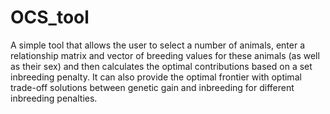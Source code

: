 # OCS_tool
A simple tool that allows the user to select a number of animals, enter a relationship matrix and vector of breeding values for these animals (as well as their sex) and then calculates the optimal contributions based on a set inbreeding penalty. 
It can also provide the optimal frontier with optimal trade-off solutions between genetic gain and inbreeding for different inbreeding penalties.
